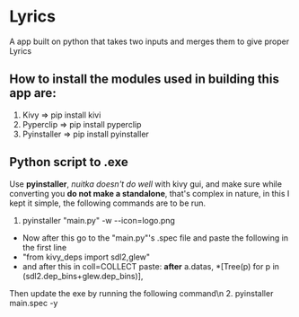 # Lyrics
A app built on python that takes two inputs and merges them to give proper Lyrics

## How to install the modules used in building this app are:
1. Kivy => pip install kivi
2. Pyperclip => pip install pyperclip
3. Pyinstaller => pip install pyinstaller

## Python script to .exe
Use **pyinstaller**, *nuitka doesn't do well* with kivy gui, and make sure while converting you **do not make a standalone**, that's complex in nature, in this I kept it simple, the following commands are to be run.
1. pyinstaller "main.py" -w --icon=logo.png
- Now after this go to the "main.py"'s .spec file and paste the following in the first line
- "from kivy_deps import sdl2,glew"
- and after this in coll=COLLECT paste: 
  **after** a.datas,
  \*[Tree(p) for p in (sdl2.dep_bins+glew.dep_bins)],

Then update the exe by running the following command\n
2. pyinstaller main.spec -y
